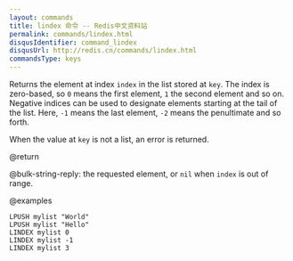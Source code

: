 ```yaml
---
layout: commands
title: lindex 命令 -- Redis中文资料站
permalink: commands/lindex.html
disqusIdentifier: command_lindex
disqusUrl: http://redis.cn/commands/lindex.html
commandsType: keys
---
```


Returns the element at index `index` in the list stored at `key`.
The index is zero-based, so `0` means the first element, `1` the second element
and so on.
Negative indices can be used to designate elements starting at the tail of the
list.
Here, `-1` means the last element, `-2` means the penultimate and so forth.

When the value at `key` is not a list, an error is returned.

@return

@bulk-string-reply: the requested element, or `nil` when `index` is out of range.

@examples

```cli
LPUSH mylist "World"
LPUSH mylist "Hello"
LINDEX mylist 0
LINDEX mylist -1
LINDEX mylist 3
```
